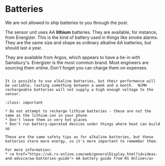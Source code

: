 # Batteries

We are not allowed to ship batteries to you through the post.

The sensor unit uses AA **lithium** batteries.  They are available, for instance, from Energizer.  This is the kind of battery used in things like smoke alarms. They are the same size and shape as ordinary alkaline AA batteries, but should last a year.

They are available from Argos, which appears to have a tie-in with Sainsbury's.  Energizer is the most common brand.  Most engineers are sourcing them online.  Don't forget you can charge them on expenses.

```{admonition} Important

It is possible to use alkaline batteries, but their performance will be variable, lasting something between a week and a month.  NiMH rechargeable batteries will not supply a high enough voltage to the sensor.  

```

```{admonition} Safety
:class: important

* Do not attempt to recharge lithium batteries - these are not the same as the lithium-ion in your phone
* Don't leave them in very hot places
* Don't run battery-operated devices under things where heat can build up

These are the same safety tips as for alkaline batteries, but these batteries store more energy, so it's more important to remember them.

For more information:
* <a href="https://uk.rs-online.com/web/generalDisplay.html?id=ideas-and-advice/aa-batteries-guide"> AA battery guide from RS Online</a>

```